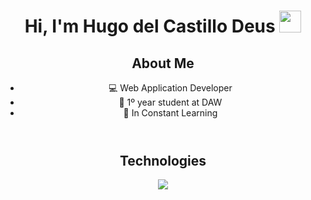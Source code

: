 <h1 align="center">Hi, I'm Hugo del Castillo Deus <img src="https://media.giphy.com/media/hvRJCLFzcasrR4ia7z/giphy.gif" width="35"> </h1>
<header>
<h2 align="center">About Me</h2>
<ul>
    <li>💻 Web Application Developer  </li>
    <li>📖 1º year student at DAW </li>
    <li>📝 In Constant Learning </li>
</ul>
</header>
<section>
<h2 align="center">Technologies</h2>
<p align="center">
  <a href="https://skillicons.dev">
    <img src="https://skillicons.dev/icons?i=git,github,html,css,java,mysql,neovim,linux" />
  </a>
</p>
</section>
